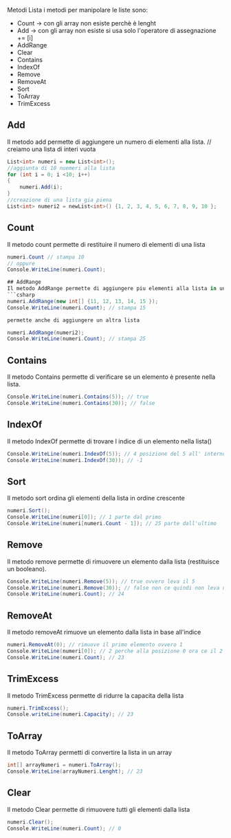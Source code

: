  Metodi Lista
i metodi per manipolare le liste sono:

- Count -> con gli array non esiste perchè è lenght
- Add -> con gli array non esiste si usa solo l'operatore di assegnazione += [i]
- AddRange
- Clear
- Contains
- IndexOf
- Remove
- RemoveAt
- Sort
- ToArray
- TrimExcess

## Add
Il metodo add permette di aggiungere un numero di elementi alla lista.
// creiamo una lista di interi vuota 
```csharp
List<int> numeri = new List<int>();
//aggiunta di 10 nuemeri alla lista
for (int i = 0; i <10; i++)
{
    numeri.Add(i);
}
//creazione di una lista gia piena
List<int> numeri2 = newList<int>() {1, 2, 3, 4, 5, 6, 7, 8, 9, 10 };
```
## Count
Il metodo count permette di restituire il numero di elementi di una lista
```csharp
numeri.Count // stampa 10
// oppure
Console.WriteLine(numeri.Count);

## AddRange
Il metodo AddRange permette di aggiungere piu elementi alla lista in un colpo solo.
```csharp
numeri.AddRange(new int[] {11, 12, 13, 14, 15 });
Console.WriteLine(numeri.Count); // stampa 15 

permette anche di aggiungere un altra lista

numeri.AddRange(numeri2);
Console.WriteLine(numeri.Count); // stampa 25
```
## Contains
Il metodo Contains permette di verificare se un elemento è presente nella lista.
```csharp
Console.WriteLine(numeri.Contains(5)); // true
Console.WriteLine(numeri.Contains(30)); // false
```
## IndexOf
Il metodo IndexOf permette di trovare l indice di un elemento nella lista()
```csharp
Console.WriteLine(numeri.IndexOf(5)); // 4 posizione del 5 all' interno della lista
Console.WriteLine(numeri.IndexOf(30)); // -1
```
## Sort
Il metodo sort ordina gli elementi della lista in ordine crescente
```csharp
numeri.Sort();
Console.WriteLine(numeri[0]); // 1 parte dal primo
Console.WriteLine(numeri[numeri.Count - 1]); // 25 parte dall'ultimo
```
## Remove
Il metodo remove permette di rimuovere un elemento dalla lista (restituisce un booleano).
```csharp
Console.WriteLine(numeri.Remove(5)); // true ovvero leva il 5
Console.WriteLine(numeri.Remove(30)); // false non ce quindi non leva niente
Console.WriteLine(numeri.Count); // 24
```
## RemoveAt
Il metodo removeAt rimuove un elemento dalla lista in base all'indice
```csharp
numeri.RemoveAt(0); // rimuove il primo elemento ovvero 1
Console.WriteLine(numeri[0]); // 2 perche alla posizione 0 ora ce il 2
Console.WriteLine(numeri.Count); // 23 
```
## TrimExcess
Il metodo TrimExcess permette di ridurre la capacita della lista 

```csharp
numeri.TrimExcess();
Console.writeLine(numeri.Capacity); // 23
```
## ToArray
Il metodo ToArray permetti di convertire la lista in un array

```csharp
int[] arrayNumeri = numeri.ToArray();
Console.WriteLine(arrayNumeri.Lenght); // 23
```

## Clear
Il metodo Clear permette di rimuovere tutti gli elementi dalla lista
```csharp
numeri.Clear();
Console.WriteLine(numeri.Count); // 0
```
